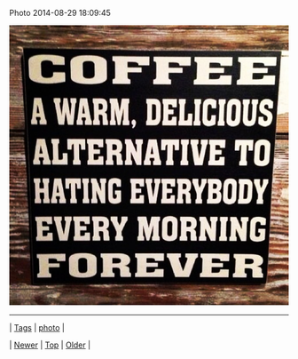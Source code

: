 <!--
title: Photo 2014-08-29 18
date: 2020-06-28T15:27:00.375Z
tags: photo
-->


Photo 2014-08-29 18:09:45

![](96100845219-0.jpg)

<!--BOTTOM-POST-NAVIGATION-->
---

| [Tags](tags.md) | [photo](tag-photo.md) |

| [Newer](96099007234.md) | [Top](index.md) | [Older](96102199384.md) |